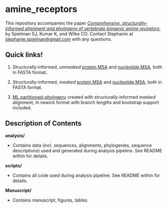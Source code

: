 amine_receptors
==============
This repository accompanies the paper [*Comprehensive, structurally-informed alignment and phylogeny of vertebrate biogenic amine receptors*](https://peerj.com/preprints/571/), by Spielman SJ, Kumar K, and Wilke CO. 
Contact Stephanie at stephanie.spielman@gmail.com with any questions.

## Quick links!
1. Structurally-informed, *unmasked* [protein MSA](./analysis/alignments/structural/protein_aln_struc.fasta) and [nucleotide MSA](./analysis/alignments/structural/nucleotide_aln_struc.fasta), both in FASTA format.
 
2. Structurally-informed, *masked* [protein MSA](./analysis/alignments/structural/protein_aln_struc_masked.fasta) and [nucleotide MSA](./analysis/alignments/structural/nucleotide_aln_struc_masked.fasta), both in FASTA format.

3. [ML partitioned-phylogeny](./analysis/phylogeny/RAxML_bipartitions.struc_masked_part) created with structurally-informed *masked* alignment, in newick format with branch lengths and bootstrap support included.

## Description of Contents 
__analysis/__
 * Contains data (incl. sequences, alignments, phylogenies, sequence descriptions) used and generated during analysis pipeline. See README within for details.

__scripts/__
 * Contains all code used during analysis pipeline. See README within for details.

__Manuscript/__
 * Contains manuscript, figures, tables.

